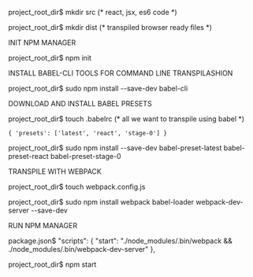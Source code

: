 project_root_dir$ mkdir src			(* react, jsx, es6 code *)

project_root_dir$ mkdir dist		(* transpiled browser ready files *)


INIT NPM MANAGER

project_root_dir$ npm init


INSTALL BABEL-CLI TOOLS FOR COMMAND LINE TRANSPILASHION

project_root_dir$ sudo npm install --save-dev babel-cli


DOWNLOAD AND INSTALL BABEL PRESETS

project_root_dir$ touch .babelrc	(* all we want to transpile using babel *)

	{ 'presets': ['latest', 'react', 'stage-0'] }
	
project_root_dir$ sudo npm install --save-dev babel-preset-latest babel-preset-react babel-preset-stage-0


TRANSPILE WITH WEBPACK

project_root_dir$ touch webpack.config.js

project_root_dir$ sudo npm install webpack babel-loader webpack-dev-server --save-dev


RUN NPM MANAGER

package.json$ "scripts": { "start": "./node_modules/.bin/webpack && ./node_modules/.bin/webpack-dev-server" },

project_root_dir$ npm start
